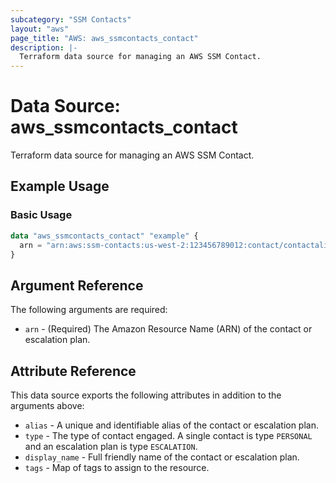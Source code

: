 ```yaml
---
subcategory: "SSM Contacts"
layout: "aws"
page_title: "AWS: aws_ssmcontacts_contact"
description: |-
  Terraform data source for managing an AWS SSM Contact.
---
```


# Data Source: aws_ssmcontacts_contact

Terraform data source for managing an AWS SSM Contact.

## Example Usage

### Basic Usage

```terraform
data "aws_ssmcontacts_contact" "example" {
  arn = "arn:aws:ssm-contacts:us-west-2:123456789012:contact/contactalias"
}
```

## Argument Reference

The following arguments are required:

* `arn` - (Required) The Amazon Resource Name (ARN) of the contact or escalation plan.

## Attribute Reference

This data source exports the following attributes in addition to the arguments above:

* `alias` - A unique and identifiable alias of the contact or escalation plan.
* `type` - The type of contact engaged. A single contact is type `PERSONAL` and an escalation plan is type `ESCALATION`.
* `display_name` - Full friendly name of the contact or escalation plan.
* `tags` - Map of tags to assign to the resource.
